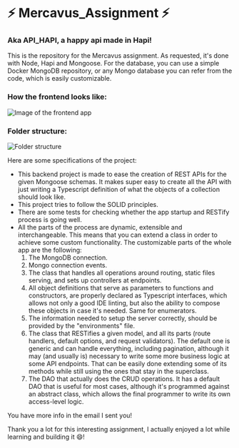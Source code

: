 # ⚡️ Mercavus_Assignment ⚡️
### Aka API_HAPI, a happy api made in Hapi!

This is the repository for the Mercavus assignment. As requested, it's done with Node, Hapi and Mongoose.
For the database, you can use a simple Docker MongoDB repository, or any Mongo database you can refer from the code, which is
easily customizable.

### How the frontend looks like:

![Image of the frontend app](https://i.imgur.com/kA1yqVD.jpeg)

### Folder structure:

![Folder structure](https://i.imgur.com/GC64UE5.png)


Here are some specifications of the project:

- This backend project is made to ease the creation of REST APIs for the given Mongoose schemas. It makes super easy to create all the API with just writing a Typescript definition of what the objects of a collection should look like.
- This project tries to follow the SOLID principles.
- There are some tests for checking whether the app startup and RESTify process is going well.
- All the parts of the process are dynamic, extensible and interchangeable. This means that you can extend a class in order to achieve some custom functionality. The customizable parts of the whole app are the following:
     1. The MongoDB connection.
     2. Mongo connection events.
     3. The class that handles all operations around routing, static files serving, and sets up controllers at endpoints.
     4. All object definitions that serve as parameters to functions and constructors, are properly declared as Typescript interfaces, which allows not only a good IDE linting, but also the ability to compose these objects in case it's needed. Same for enumerators.
     5. The information needed to setup the server correctly, should be provided by the "environments" file.
     4. The class that RESTifies a given model, and all its parts (route handlers, default options, and request validators). The default one is generic and can handle everything, including pagination, although it may (and usually is) necessary to write some more business logic at some API endpoints. That can be easily done extending some of its methods while still using the ones that stay in the superclass.
     5. The DAO that actually does the CRUD operations. It has a default DAO that is useful for most cases, although it's programmed against an abstract class, which allows the final programmer to write its own access-level logic.
     
     
You have more info in the email I sent you!

Thank you a lot for this interesting assignment, I actually enjoyed a lot while learning and building it 😄! 
